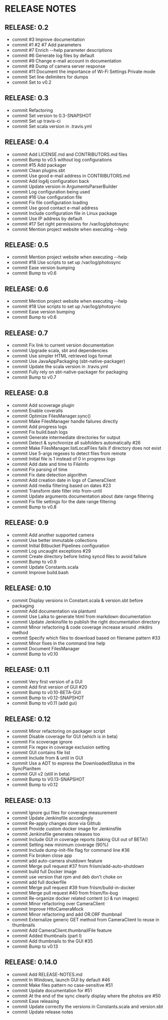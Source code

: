 # RELEASE NOTES


## RELEASE: 0.2

- commit #3 Improve documentation
- commit #1 #2 #7 Add parameters
- commit #7 Enrich --help parameter descriptions
- commit #6 Generate log files by default
- commit #9 Change e-mail account in documentation
- commit #8 Dump of camera server response
- commit #11 Document the importance of Wi-Fi Settings Private mode
- commit Set line delimiters for dumps
- commit Set to v0.2


## RELEASE: 0.3

- commit Refactoring
- commit Set version to 0.3-SNAPSHOT
- commit Set up travis-ci
- commit Set scala version in .travis.yml


## RELEASE: 0.4

- commit Add LICENSE.md and CONTRIBUTORS.md files
- commit Bump to v0.5 without log configurations
- commit #15 Add packager
- commit Clean plugins.sbt
- commit Use good e-mail address in CONTRIBUTORS.md
- commit Add log4j configuration back
- commit Update version in ArgumentsParserBuilder
- commit Log configuration being used
- commit #16 Use configuration file
- commit Fix file configuration loading
- commit Use good contact e-mail address
- commit Include configuration file in Linux package
- commit Use IP address by default
- commit #17 Set right permissions for /var/log/photosync
- commit Mention project website when executing --help


## RELEASE: 0.5

- commit Mention project website when executing --help
- commit #18 Use scripts to set up /var/log/photosync
- commit Ease version bumping
- commit Bump to v0.6


## RELEASE: 0.6

- commit Mention project website when executing --help
- commit #18 Use scripts to set up /var/log/photosync
- commit Ease version bumping
- commit Bump to v0.6


## RELEASE: 0.7

- commit Fix link to current version documentation
- commit Upgrade scala, sbt and dependencies
- commit Use simpler HTML retrieved logs format
- commit Use JavaAppPackaging (sbt-native-packager)
- commit Update the scala version in .travis.yml
- commit Fully rely on sbt-native-packager for packaging
- commit Bump to v0.7


## RELEASE: 0.8

- commit Add scoverage plugin
- commit Enable coveralls
- commit Optimize FilesManager.sync()
- commit Make FilesManager handle failures directly
- commit Add progress logs
- commit Fix build.bash logs
- commit Generate intermediate directories for output
- commit Detect & synchronize all subfolders automatically #26
- commit Make FilesManager.listLocalFiles fails if directory does not exist
- commit Use 5-args regexes to detect files from remote
- commit Initial file is 1 instead of 0 in progress logs
- commit Add date and time to FileInfo
- commit Fix parsing of time
- commit Fix date detection algorithm
- commit Add creation date in logs of CameraClient
- commit Add media filtering based on dates #23
- commit Transform date filter into from-until
- commit Update arguments documentation about date range filtering
- commit Fix file settings for the date range filtering
- commit Bump to v0.8


## RELEASE: 0.9

- commit Add another supported camera
- commit Use better immutable collections
- commit Initial Bitbucket Pipelines configuration
- commit Log uncaught exceptions #29
- commit Create directory before listing syncd files to avoid failure
- commit Bump to v0.9
- commit Update Constants.scala
- commit Improve build.bash


## RELEASE: 0.10

- commit Display versions in Constant.scala & version.sbt before packaging
- commit Add documentation via plantuml
- commit Use Laika to generate html from markdown documentation
- commit Update Jenkinsfile to publish the right documentation directory
- commit Minor refactoring & code coverage increase around .mkdirs method
- commit Specify which files to download based on filename pattern #33
- commit Minor fixes in the command line help
- commit Document FilesManager
- commit Bump to v0.10


## RELEASE: 0.11

- commit Very first version of a GUI
- commit Add first version of GUI #20
- commit Bump to v0.10-BETA-GUI
- commit Bump to v0.12-SNAPSHOT
- commit Bump to v0.11 (add gui)


## RELEASE: 0.12

- commit Minor refactoring on packager script
- commit Disable coverage for GUI (which is in beta)
- commit Fix scoverage ignore
- commit Fix regex in coverage exclusion setting
- commit GUI contains file list
- commit Include from & until in GUI
- commit Use a ADT to express the DownloadedStatus in the SyncPlanItem
- commit GUI v2 (still in beta)
- commit Bump to V0.13-SNAPSHOT
- commit Bump to v0.12


## RELEASE: 0.13

- commit Ignore gui files for coverage measurement
- commit Update Jenkinsfile accordingly
- commit Re-apply changes done via Github
- commit Provide custom docker image for Jenkinsfile
- commit Jenkinsfile generates releases too
- commit Include GUI in coverage reports (taking GUI out of BETA!)
- commit Setting new minimum coverage (90%)
- commit Include dump-init-file flag for command line #36
- commit Fix broken close app
- commit add auto-camera shutdown feature
- commit Merge pull request #37 from friism/add-auto-shutdown
- commit build full Docker image
- commit use version that rpm and deb don't choke on
- commit add full dockerfile
- commit Merge pull request #39 from friism/build-in-docker
- commit Merge pull request #40 from friism/fix-bug
- commit Re-organize docker related content (ci & run images)
- commit Minor refactoring over CameraClient
- commit Improve HttoCameraMock
- commit Minor refactoring and add OR.ORF thumbnail
- commit Externalize generic GET method from CameraClient to reuse in thumbnails
- commit Add CameraClient.thumbnailFile feature
- commit Added thumbnails (part I)
- commit Add thumbnails to the GUI #35
- commit Bump to v0.13


## RELEASE: 0.14.0

- commit Add RELEASE-NOTES.md
- commit In Windows, launch GUI by default #46
- commit Make files pattern no case-sensitive #51
- commit Update documentation for #51
- commit At the end of the sync clearly display where the photos are #50
- commit Ease releasing
- commit Update correctly the versions in Constants.scala and version.sbt
- commit Update release notes


